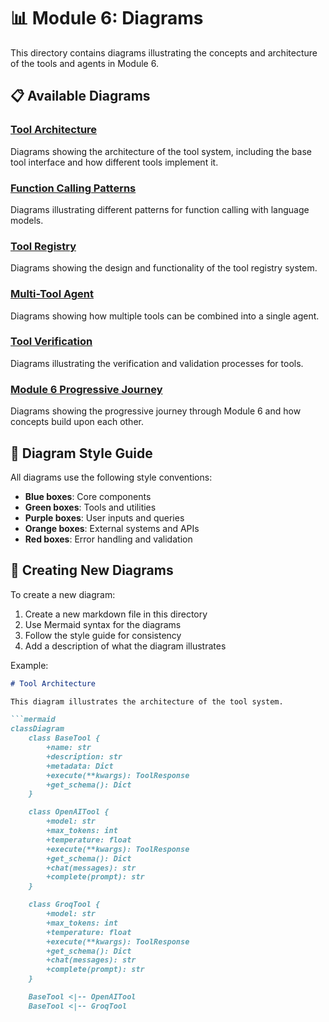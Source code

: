 # 📊 Module 6: Diagrams

This directory contains diagrams illustrating the concepts and architecture of the tools and agents in Module 6.

## 📋 Available Diagrams

### [Tool Architecture](tool_architecture.md)
Diagrams showing the architecture of the tool system, including the base tool interface and how different tools implement it.

### [Function Calling Patterns](function_calling_patterns.md)
Diagrams illustrating different patterns for function calling with language models.

### [Tool Registry](tool_registry.md)
Diagrams showing the design and functionality of the tool registry system.

### [Multi-Tool Agent](multi_tool_agent.md)
Diagrams showing how multiple tools can be combined into a single agent.

### [Tool Verification](tool_verification.md)
Diagrams illustrating the verification and validation processes for tools.

### [Module 6 Progressive Journey](module6_progressive_journey.md)
Diagrams showing the progressive journey through Module 6 and how concepts build upon each other.

## 🎨 Diagram Style Guide

All diagrams use the following style conventions:

- **Blue boxes**: Core components
- **Green boxes**: Tools and utilities
- **Purple boxes**: User inputs and queries
- **Orange boxes**: External systems and APIs
- **Red boxes**: Error handling and validation

## 🔧 Creating New Diagrams

To create a new diagram:

1. Create a new markdown file in this directory
2. Use Mermaid syntax for the diagrams
3. Follow the style guide for consistency
4. Add a description of what the diagram illustrates

Example:

```markdown
# Tool Architecture

This diagram illustrates the architecture of the tool system.

```mermaid
classDiagram
    class BaseTool {
        +name: str
        +description: str
        +metadata: Dict
        +execute(**kwargs): ToolResponse
        +get_schema(): Dict
    }

    class OpenAITool {
        +model: str
        +max_tokens: int
        +temperature: float
        +execute(**kwargs): ToolResponse
        +get_schema(): Dict
        +chat(messages): str
        +complete(prompt): str
    }

    class GroqTool {
        +model: str
        +max_tokens: int
        +temperature: float
        +execute(**kwargs): ToolResponse
        +get_schema(): Dict
        +chat(messages): str
        +complete(prompt): str
    }

    BaseTool <|-- OpenAITool
    BaseTool <|-- GroqTool
```
```
